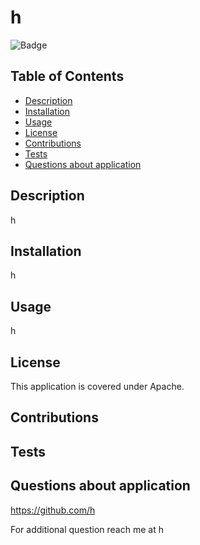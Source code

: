 
  # h

  
  ![Badge](https://img.shields.io/badge/License-Apache-blue)
  

  ## Table of Contents
  - [Description](#description)
  - [Installation](#installation)
  - [Usage](#usage)
  - [License](#license)
  - [Contributions](#contributions)
  - [Tests](#tests)
  - [Questions about application](#questions-about-application)

  ## Description
  h

  ## Installation
  h

  ## Usage
  h

  
  ## License
  This application is covered under Apache.
  

  ## Contributions
  

  ## Tests
  

  ## Questions about application
  https://github.com/h
  
  For additional question reach me at h

